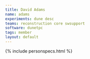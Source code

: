 ```yaml
---
title: David Adams
name: adams
experiments: dune desc
teams: reconstruction core swsupport
software: dunetpc
tags: member
layout: default
---
```


{% include personspecs.html %}
